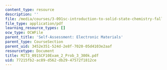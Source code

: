 ```yaml
---
content_type: resource
description: ''
file: /media/courses/3-091sc-introduction-to-solid-state-chemistry-fall-2010/77215fb2ac89d562db2947572f1812ce_MIT3_091SCF10Exam_2_Prob_3_300k.pdf
file_type: application/pdf
learning_resource_types: []
ocw_type: OCWFile
parent_title: 'Self-Assessment: Electronic Materials'
parent_type: CourseSection
parent_uid: 3452e351-524d-2e8f-7020-05d4103e2aaf
resourcetype: Document
title: MIT3_091SCF10Exam_2_Prob_3_300k.pdf
uid: 77215fb2-ac89-d562-db29-47572f1812ce
---
```

